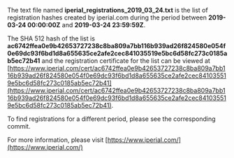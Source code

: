 The text file named **iperial_registrations_2019_03_24.txt** is the list of registration hashes created by iperial.com during the period between **2019-03-24 00:00:00Z** and **2019-03-24 23:59:59Z**.

The SHA 512 hash of the list is **ac6742ffea0e9b42653727238c8ba809a7bb116b939ad26f824580e054f0e69dc93f6bd1d8a655635ce2afe2cec841035519e5bc6d58fc273c0185ab5ec72b41** and the registration certificate for the list can be viewed at [https://www.iperial.com/cert/ac6742ffea0e9b42653727238c8ba809a7bb116b939ad26f824580e054f0e69dc93f6bd1d8a655635ce2afe2cec841035519e5bc6d58fc273c0185ab5ec72b41](https://www.iperial.com/cert/ac6742ffea0e9b42653727238c8ba809a7bb116b939ad26f824580e054f0e69dc93f6bd1d8a655635ce2afe2cec841035519e5bc6d58fc273c0185ab5ec72b41).

To find registrations for a different period, please see the corresponding commit.

For more information, please visit [https://www.iperial.com/](https://www.iperial.com/)
